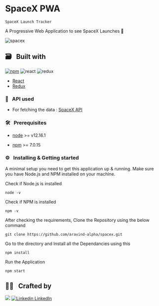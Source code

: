 # SpaceX PWA

`SpaceX Launch Tracker`

A Progressive Web Application to see SpaceX Launches 🚀

![spacex]()

## 🗃 &nbsp; Built with

[![npm](https://img.shields.io/npm/v/npm.svg?style=flat-square)](https://www.npmjs.com/package/npm)
![react](https://img.shields.io/badge/frontend-react-61dafb?style=flat&logo=React)
![redux](https://img.shields.io/badge/styling-styled--components-%23DB7093?style=flat&logo=redux)

- [React](https://reactjs.org/)
- [Redux](https://redux.js.org/)

### 🧲 &nbsp; API used

- For fetching the data : [SpaceX API](https://github.com/r-spacex/SpaceX-API)

### 🛠 &nbsp; Prerequisites

- [node](https://nodejs.org/en/) >= v12.16.1

- [npm](https://www.npmjs.com/get-npm) >= 7.0.15

### ⚙️ &nbsp; Installing & Getting started

A minimal setup you need to get this application up & running.
Make sure you have Node.js and NPM installed on your machine. 

Check if Node.js is installed
```shell
node -v
```

Check if NPM is installed
```shell
npm -v
```

After checking the requirements, Clone the Repository using the below command
```shell
git clone https://github.com/aravind-alpha/spacex.git
```

Go to the directory and Install all the Dependancies using this
```shell
npm install
```

Run the Application 
```shell
npm start
```

## 👨‍🍳 &nbsp; Crafted by

[![](https://github.com/aravind-alpha.png?size=50)](https://github.com/aravind-alpha)
[![Linkedin](https://i.stack.imgur.com/gVE0j.png) LinkedIn](https://www.linkedin.com/in/aravind-alpha)